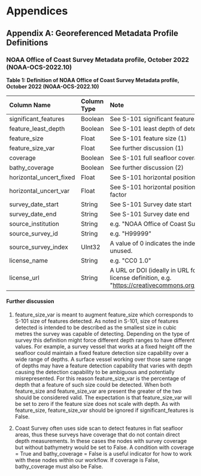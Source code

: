 # Appendices

## Appendix A: Georeferenced Metadata Profile Definitions

### NOAA Office of Coast Survey Metadata profile, October 2022 (NOAA-OCS-2022.10)

**Table 1: Definition of NOAA Office of Coast Survey Metadata profile, October 2022 (NOAA-OCS-2022.10)**

| Column Name               | Column Type | Note                                                                                                                             |
|:--------------------------|:------------|:---------------------------------------------------------------------------------------------------------------------------------|
| significant_features      | Boolean     | See S-101 significant features detected.                                                                                         |
| feature\_least\_depth     | Boolean     | See S-101 least depth of detected feature measured.                                                                              |
| feature_size              | Float       | See S-101 feature size (1)                                                                                                       |
| feature\_size\_var        | Float       | See further discussion (1)                                                                                                       |
| coverage                  | Boolean     | See S-101 full seafloor coverage achieved                                                                                        |
| bathy_coverage            | Boolean     | See further discussion (2)                                                                                                       |
| horizontal\_uncert\_fixed | Float       | See S-101 horizontal position uncertainty fixed                                                                                  |
| horizontal\_uncert\_var   | Float       | See S-101 horizontal position uncertainty variable factor                                                                        |
| survey\_date\_start       | String      | See S-101 Survey date start                                                                                                      |
| survey\_date\_end         | String      | See S-101 Survey date end                                                                                                        |
| source\_institution       | String      | e.g. "NOAA Office of Coast Survey"                                                                                               |
| source\_survey\_id        | String      | e.g. "H99999"                                                                                                                    |
| source\_survey\_index     | UInt32      | A value of 0 indicates the index is uninitialized or unused.                                                                     |
| license\_name             | String      | e.g. "CC0 1.0"                                                                                                                   |
| license\_url              | String      | A URL or DOI (ideally in URL form) referencing the license definition, e.g. "https://creativecommons.org/publicdomain/zero/1.0/" |

#### Further discussion

1. feature_size_var is meant to augment feature_size which corresponds to S-101 size of features detected. As noted in S-101, size of features detected is intended to be described as the smallest size in cubic metres the survey was capable of detecting. Depending on the type of survey this definition might force different depth ranges to have different values. For example, a survey vessel that works at a fixed height off the seafloor could maintain a fixed feature detection size capability over a wide range of depths. A surface vessel working over those same range of depths may have a feature detection capability that varies with depth causing the detection capability to be ambiguous and potentially misrepresented. For this reason feature_size_var is the percentage of depth that a feature of such size could be detected. When both feature_size and feature_size_var are present the greater of the two should be considered valid. The expectation is that feature_size_var will be set to zero if the feature size does not scale with depth. As with feature_size, feature_size_var should be ignored if significant_features is False.

2. Coast Survey often uses side scan to detect features in flat seafloor areas, thus these surveys have coverage that do not contain direct depth measurements. In these cases the nodes with survey coverage but without bathymetry would be set to False. A condition with coverage = True and bathy_coverage = False is a useful indicator for how to work with these nodes within our workflow. If coverage is False, bathy_coverage must also be False.
